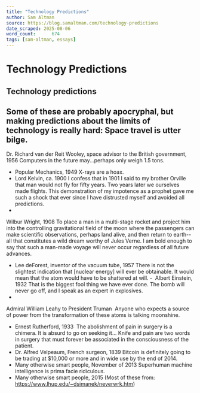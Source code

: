 ```yaml
---
title: "Technology Predictions"
author: Sam Altman
source: https://blog.samaltman.com/technology-predictions
date_scraped: 2025-08-06
word_count:      674
tags: [sam-altman, essays]
---
```


# Technology Predictions

## Technology predictions
Some of these are probably apocryphal, but making predictions about the limits of technology is really hard:
Space travel is utter
bilge.
-
Dr. Richard van der Reit Wooley, space advisor to the British
government, 1956
Computers in the future
may...perhaps only weigh 1.5 tons.
- Popular
Mechanics, 1949
X-rays are a hoax.
- Lord
Kelvin, ca. 1900
I confess that in 1901 I
said to my brother Orville that man would not fly for fifty years. Two years
later we ourselves made flights. This demonstration of my impotence as a
prophet gave me such a shock that ever since I have distrusted myself and
avoided all predictions.
-
Wilbur Wright, 1908
To place a man in a
multi-stage rocket and project him into the controlling gravitational field of
the moon where the passengers can make scientific observations, perhaps land
alive, and then return to earth--all that constitutes a wild dream worthy of
Jules Verne. I am bold enough to say that such a man-made voyage will never occur
regardless of all future advances.
- Lee
deForest, inventor of the vacuum tube, 1957
There is not the slightest
indication that [nuclear energy] will ever be obtainable. It would mean that
the atom would have to be shattered at will.
-  Albert Einstein, 1932
That is the biggest fool
thing we have ever done. The bomb will never go off, and I speak as an expert
in explosives.
-
Admiral William Leahy to President Truman 
Anyone who expects a
source of power from the transformation of these atoms is talking moonshine.
- Ernest
Rutherford, 1933 
The abolishment of pain in
surgery is a chimera. It is absurd to go on seeking it... Knife and pain are
two words in surgery that must forever be associated in the consciousness of
the patient.
- Dr.
Alfred Velpeaum, French surgeon, 1839
Bitcoin is definitely going to be trading at $10,000 or more and in wide use by the end of 2014.
- Many otherwise smart people, November of 2013
Superhuman machine intelligence is prima facie ridiculous.
- Many otherwise smart people, 2015
(Most of these from: https://www.lhup.edu/~dsimanek/neverwrk.htm)
